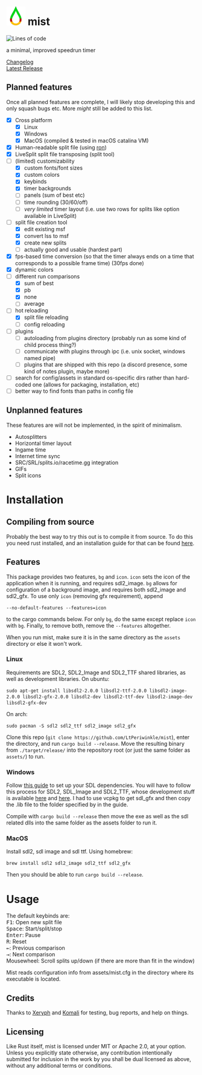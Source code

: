 # <img src="assets/MIST.png" width="50" height="50"/> mist
![Lines of code](https://img.shields.io/tokei/lines/github/ltperiwinkle/mist)

a minimal, improved speedrun timer

[Changelog](CHANGELOG.md) \
[Latest Release](https://github.com/LtPeriwinkle/mist/releases/latest)

## Planned features
Once all planned features are complete, I will likely stop developing this and only squash bugs etc. More *might* still be added to this list.
- [X] Cross platform
	* [X] Linux
	* [X] Windows
	* [X] MacOS (compiled & tested in macOS catalina VM)
- [X] Human-readable split file (using [ron](https://github.com/ron-rs/ron))
- [X] LiveSplit split file transposing (split tool)
- [ ] (limited) customizability 
	* [X] custom fonts/font sizes
	* [X] custom colors
	* [X] keybinds
	* [X] timer backgrounds
	* [ ] panels (sum of best etc)
	* [ ] time rounding (30/60/off)
	* [ ] *very limited* timer layout (i.e. use two rows for splits like option available in LiveSplit)
- [ ] split file creation tool
	* [X] edit existing msf
	* [X] convert lss to msf
	* [X] create new splits
	* [ ] actually good and usable (hardest part)
- [X] fps-based time conversion (so that the timer always ends on a time that corresponds to a possible frame time) (30fps done)
- [X] dynamic colors
- [ ] different run comparisons
	* [X] sum of best
	* [X] pb
	* [X] none
	* [ ] average
- [ ] hot reloading
	* [X] split file reloading
	* [ ] config reloading
- [ ] plugins
	* [ ] autoloading from plugins directory (probably run as some kind of child process thing?)
	* [ ] communicate with plugins through ipc (i.e. unix socket, windows named pipe)
	* [ ] plugins that are shipped with this repo (a discord presence, some kind of notes plugin, maybe more)
- [ ] search for config/assets in standard os-specific dirs rather than hard-coded one (allows for packaging, installation, etc)
- [ ] better way to find fonts than paths in config file

## Unplanned features
These features are will not be implemented, in the spirit of minimalism.
* Autosplitters
* Horizontal timer layout
* Ingame time
* Internet time sync
* SRC/SRL/splits.io/racetime.gg integration
* GIFs
* Split icons

# Installation

## Compiling from source
Probably the best way to try this out is to compile it from source. To do this you need rust installed, and an installation guide
for that can be found [here](https://www.rust-lang.org/tools/install).

## Features
This package provides two features, `bg` and `icon`. `icon` sets the icon of the application when it is running, and requires sdl2_image.
`bg` allows for configuration of a background image, and requires both sdl2\_image and sdl2\_gfx. To use only `icon` (removing gfx requirement),
append
```
--no-default-features --features=icon
```

to the cargo commands below. For only `bg`, do the same except replace `icon` with `bg`. Finally, to remove both, remove the `--features` altogether.


When you run mist, make sure it is in the same directory as the `assets` directory or else it won't work.
### Linux
Requirements are SDL2, SDL2\_Image and SDL2\_TTF shared libraries, as well as development libraries. On ubuntu:
```
sudo apt-get install libsdl2-2.0.0 libsdl2-ttf-2.0.0 libsdl2-image-2.0.0 libsdl2-gfx-2.0.0 libsdl2-dev libsdl2-ttf-dev libsdl2-image-dev libsdl2-gfx-dev
```

On arch:
```
sudo pacman -S sdl2 sdl2_ttf sdl2_image sdl2_gfx
```

Clone this repo (`git clone https://github.com/LtPeriwinkle/mist`), enter the directory, and run `cargo build --release`. Move the
resulting binary from `./target/release/` into the repository root (or just the same folder as `assets/`) to run.

### Windows
Follow [this guide](https://github.com/Rust-SDL2/rust-sdl2#windows-msvc) to set up your SDL dependencies. You will have to follow this process for SDL2, SDL\_Image and SDL2\_TTF,
whose development stuff is available [here](http://libsdl.org/projects/SDL_ttf/) and [here](http://libsdl.org/projects/SDL_image). I had to use vcpkg to get sdl_gfx and then copy the .lib file to the
folder specified by in the guide.

Compile with `cargo build --release` then move the exe as well as the sdl related dlls into the same folder as the assets folder to run it.

### MacOS
Install sdl2, sdl image and sdl ttf. Using homebrew:
```
brew install sdl2 sdl2_image sdl2_ttf sdl2_gfx
```

Then you should be able to run `cargo build --release`.

# Usage
The default keybinds are: \
<kbd>F1</kbd>: Open new split file \
<kbd>Space</kbd>: Start/split/stop \
<kbd>Enter</kbd>: Pause \
<kbd>R</kbd>: Reset \
<kbd>&leftarrow;</kbd>: Previous comparison \
<kbd>&rightarrow;</kbd>: Next comparison \
Mousewheel: Scroll splits up/down (if there are more than fit in the window)

Mist reads configuration info from assets/mist.cfg in the directory where its executable is located.

## Credits
Thanks to [Xeryph](https://twitch.tv/xeryph1) and [Komali](https://youtube.com/c/KomaliPrinceOfRito) for testing, bug reports,
and help on things.

## Licensing
Like Rust itself, mist is licensed under MIT or Apache 2.0, at your option.
Unless you explicitly state otherwise, any contribution intentionally submitted
for inclusion in the work by you shall be dual licensed as above, without any
additional terms or conditions.
